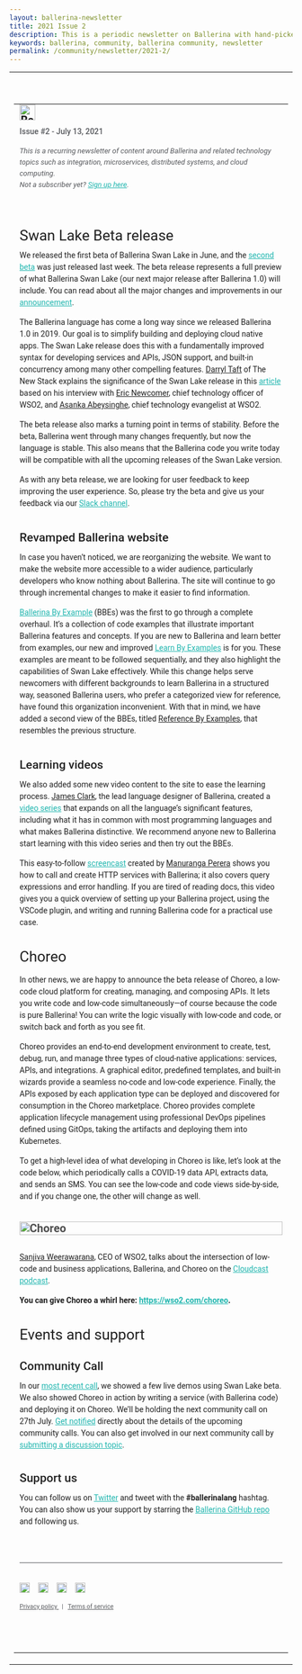 ```yaml
---
layout: ballerina-newsletter
title: 2021 Issue 2
description: This is a periodic newsletter on Ballerina with hand-picked content and regular updates on the language.
keywords: ballerina, community, ballerina community, newsletter
permalink: /community/newsletter/2021-2/
---
```


 <table
    align="center"
    border="0"
    cellpadding="0"
    cellspacing="0"
    class="wso2_full_wrap"
    style="-ms-text-size-adjust: 100%; -webkit-text-size-adjust: 100%; height: 100% !important; margin: 0; mso-table-lspace: 0pt; mso-table-rspace: 0pt; padding: 0;"
    width="100%"
>
    <tbody>
        <!-- BEGIN PREHEADER // -->
        <tr>
            <td align="center" style="-webkit-text-size-adjust: 100%; -ms-text-size-adjust: 100%; width: 100%; mso-table-lspace: 0pt; mso-table-rspace: 0pt;" valign="top">
                <table border="0" cellpadding="0" cellspacing="0" id="templatePreheader" style="-ms-text-size-adjust: 100%; -webkit-text-size-adjust: 100%; mso-table-lspace: 0pt; mso-table-rspace: 0pt;" width="100%">
                    <tbody>
                        <tr>
                            <td
                                align="center"
                                class="wso2_orange preheaderContent"
                                style="
                                    -webkit-text-size-adjust: 100%;
                                    -ms-text-size-adjust: 100%;
                                    mso-table-lspace: 0pt;
                                    mso-table-rspace: 0pt;
                                    color: #ffffff;
                                    font-family: 'Roboto', Helvetica, sans-serif;
                                    font-size: 10px;
                                    line-height: 12.5px;
                                    text-align: center;
                                    padding: 0;
                                    margin: 0;
                                    display: none !important;
                                    overflow: hidden;
                                    float: left;
                                "
                                valign="top"
                            >
                                This is a recurring newsletter of content around Ballerina and related technology topics such as integration, microservices, distributed systems, and cloud computing.
                            </td>
                        </tr>
                    </tbody>
                </table>
            </td>
        </tr>
        <!-- // END PREHEADER -->
        <tr>
            <td align="center" style="-webkit-text-size-adjust: 100%; -ms-text-size-adjust: 100%; mso-table-lspace: 0pt; mso-table-rspace: 0pt;" valign="top">
                <table border="0" cellpadding="0" cellspacing="0" id="templateHeader" style="max-width: 950px; -ms-text-size-adjust: 100%; -webkit-text-size-adjust: 100%; mso-table-lspace: 0pt; mso-table-rspace: 0pt;" width="100%">
                    <tbody>
                        <tr>
                            <td
                                align="left"
                                class="headerContent"
                                style="
                                    -webkit-text-size-adjust: 100%;
                                    -ms-text-size-adjust: 100%;
                                    mso-table-lspace: 0pt;
                                    mso-table-rspace: 0pt;
                                    color: #505050;
                                    font-family: 'Roboto', Helvetica, sans-serif;
                                    font-size: 20px;
                                    font-weight: bold;
                                    line-height: 20px;
                                    text-align: left;
                                    vertical-align: middle;
                                    padding: 0px 10px 60px 10px;
                                "
                                valign="top"
                            > 
                                <a href="https://ballerina.io/community/newsletter/?utm_source=mailer&amp;utm_medium=email&amp;utm_campaign=mailer_ballerina_newsletter_mar2021" style="text-decoration: none; border: 0;">
                                    <img class="darkLogo" src="https://wso2.cachefly.net/wso2/sites/all/images/2020/ballerina-dark-logo.png" style="display: inline-block; height: 28px;" alt="Ballerina Newsletter" />
                                </a> 
                                <img
                                    class="lightLogo"
                                    src="https://wso2.cachefly.net/wso2/sites/all/images/2020/ballerina-light-logo.png"
                                    style="display: none; overflow: hidden; float: left; width: 0px; max-height: 0px; max-width: 0px; line-height: 0px; visibility: hidden;"
                                    alt="Ballerina Newsletter"
                                />
                                <p
                                    class="darkintro"
                                    style="
                                        color: #585a5e;
                                        display: block;
                                        font-family: 'Roboto', Helvetica, sans-serif;
                                        font-size: 14px;
                                        font-weight: 500;
                                        line-height: 24px;
                                        margin: 0;
                                        text-align: left;
                                        padding-top: 8px;
                                        padding-bottom: 0px;
                                    "
                                >
                                    Issue #2 - July 13, 2021
                                </p>
                                <p class="darkintro" style="font-family: 'Roboto', Helvetica, sans-serif; font-size: 13px; color: #585a5e; line-height: 20px; font-weight: 400; text-align: left; font-style: italic;">
                                    This is a recurring newsletter of content around Ballerina and related technology topics such as integration, microservices, distributed systems, and cloud computing.<br />
                                    Not a subscriber yet? <a class="linkbody" style="color: #20b6af; text-decoration: underline;" href="https://ballerina.io/community/newsletter/" target="_blank">Sign up here</a>.
                                </p>
                                <h2 style="font-family: 'Roboto', Helvetica, sans-serif; font-size: 26px; color: rgba(0, 0, 0, 0.87) !important; line-height: 21px; font-weight: 400; text-align: left; margin-bottom: 0px; margin-top: 40px;
 padding-top: 30px;">
                                    Swan Lake Beta release
                                </h2>
                                <p style="font-family: 'Roboto', Helvetica, sans-serif; font-size: 14px; color: rgba(0, 0, 0, 0.87) !important; line-height: 21px; font-weight: 400; text-align: left;">
                                    We released the first beta of Ballerina Swan Lake in June, and the
                                    <a
                                        class="linkbody"
                                        href="https://ballerina.io/downloads/?utm_source=mailer&amp;utm_medium=email&amp;utm_campaign=mailer_ballerinanwsltr_july"
                                        style="color: #20b6af; text-decoration: underline;"
                                        target="_blank"
                                    >second beta</a>
                                    was just released last week. The beta release represents a full preview of what Ballerina Swan Lake (our next major release after Ballerina 1.0) will include. You can read about all the major changes and
                                    improvements in our
                                    <a
                                        class="linkbody"
                                        href="https://blog.ballerina.io/posts/announcing-ballerina-swan-lake-beta1/?utm_source=mailer&amp;utm_medium=email&amp;utm_campaign=mailer_ballerinanwsltr_july"
                                        style="color: #20b6af; text-decoration: underline;"
                                        target="_blank"
                                    >announcement</a>.
                                </p>
                                <p style="font-family: 'Roboto', Helvetica, sans-serif; font-size: 14px; color: rgba(0, 0, 0, 0.87) !important; line-height: 21px; font-weight: 400; text-align: left;">
                                    The Ballerina language has come a long way since we released Ballerina 1.0 in 2019. Our goal is to simplify building and deploying cloud native apps. The Swan Lake release does this with a fundamentally
                                    improved syntax for developing services and APIs, JSON support, and built-in concurrency among many other compelling features.
                                    <a class="linkbody darklink" href="https://twitter.com/darrylktaft" style="color: rgba(0, 0, 0, 0.87) !important; text-decoration: underline;" target="_blank">Darryl Taft</a> of The New Stack explains the
                                    significance of the Swan Lake release in this
                                    <a class="linkbody" href="https://thenewstack.io/wso2-ships-swan-lake-beta-release-of-ballerina-programming-language/" style="color: #20b6af; text-decoration: underline;" target="_blank">article</a> based
                                    on his interview with <a class="linkbody darklink" href="https://twitter.com/enewc" style="color: rgba(0, 0, 0, 0.87) !important; text-decoration: underline;" target="_blank">Eric Newcomer</a>, chief technology
                                    officer of WSO2, and <a class="linkbody darklink" href="https://twitter.com/asankama" style="color: rgba(0, 0, 0, 0.87) !important; text-decoration: underline;" target="_blank">Asanka Abeysinghe</a>, chief
                                    technology evangelist at WSO2.
                                </p>
                                <p style="font-family: 'Roboto', Helvetica, sans-serif; font-size: 14px; color: rgba(0, 0, 0, 0.87) !important; line-height: 21px; font-weight: 400; text-align: left;">
                                    The beta release also marks a turning point in terms of stability. Before the beta, Ballerina went through many changes frequently, but now the language is stable. This also means that the Ballerina code
                                    you write today will be compatible with all the upcoming releases of the Swan Lake version.
                                </p>
                                <p style="font-family: 'Roboto', Helvetica, sans-serif; font-size: 14px; color: rgba(0, 0, 0, 0.87) !important; line-height: 21px; font-weight: 400; text-align: left; padding-bottom: 0px;">
                                    As with any beta release, we are looking for user feedback to keep improving the user experience. So, please try the beta and give us your feedback via our
                                    <a
                                        class="linkbody"
                                        href="https://ballerina-platform.slack.com/?utm_source=mailer&amp;utm_medium=email&amp;utm_campaign=mailer_ballerinanwsltr_july"
                                        style="color: #20b6af; text-decoration: underline;"
                                        target="_blank"
                                    >Slack channel</a>.
                                </p>
                                <h2 style="font-family: 'Roboto', Helvetica, sans-serif; font-size: 21px; color: rgba(0, 0, 0, 0.87) !important; line-height: 21px; font-weight: 500; text-align: left; margin-bottom: 0px; margin-top: 40px;
">
                                    Revamped Ballerina website
                                </h2>
                                <p style="font-family: 'Roboto', Helvetica, sans-serif; font-size: 14px; color: rgba(0, 0, 0, 0.87) !important; line-height: 21px; font-weight: 400; text-align: left;">
                                    In case you haven’t noticed, we are reorganizing the website. We want to make the website more accessible to a wider audience, particularly developers who know nothing about Ballerina. The site will
                                    continue to go through incremental changes to make it easier to find information.
                                </p>
                                <p style="font-family: 'Roboto', Helvetica, sans-serif; font-size: 14px; color: rgba(0, 0, 0, 0.87) !important; line-height: 21px; font-weight: 400; text-align: left; padding-bottom: 0px;">
                                    <a
                                        class="linkbody"
                                        href="https://ballerina.io/learn/by-example/?utm_source=mailer&amp;utm_medium=email&amp;utm_campaign=mailer_ballerinanwsltr_july"
                                        style="color: #20b6af; text-decoration: underline;"
                                        target="_blank"
                                    >
                                        Ballerina By Example</a>
                                    (BBEs) was the first to go through a complete overhaul. It’s a collection of code examples that illustrate important Ballerina features and concepts. If you are new to Ballerina and learn better from
                                    examples, our new and improved
                                    <a
                                        class="linkbody"
                                        href="https://ballerina.io/learn/by-example/"
                                        style="color: #20b6af; text-decoration: underline;"
                                        target="_blank"
                                    >Learn By Examples</a> is for you. These examples are meant to be followed sequentially, and they also highlight the capabilities of Swan Lake effectively. While this change helps serve newcomers with different backgrounds to
                                    learn Ballerina in a structured way, seasoned Ballerina users, who prefer a categorized view for reference, have found this organization inconvenient. With that in mind, we have added a second view of the
                                    BBEs, titled
                                    <a
                                        class="linkbody darklink"
                                        href="https://ballerina.io/learn/by-example/?utm_source=mailer&amp;utm_medium=email&amp;utm_campaign=mailer_ballerinanwsltr_july"
                                        style="color: rgba(0, 0, 0, 0.87) !important; text-decoration: underline;"
                                        target="_blank"
                                    >Reference By Examples</a>, that resembles the previous structure.
                                </p>
                                <h2 style="font-family: 'Roboto', Helvetica, sans-serif; font-size: 21px; color: rgba(0, 0, 0, 0.87) !important; line-height: 21px; font-weight: 500; text-align: left; margin-bottom: 0px; margin-top: 40px;
">Learning videos</h2>
                                <p style="font-family: 'Roboto', Helvetica, sans-serif; font-size: 14px; color: rgba(0, 0, 0, 0.87) !important; line-height: 21px; font-weight: 400; text-align: left;">
                                    We also added some new video content to the site to ease the learning process.
                                    <a class="linkbody darklink" href="https://twitter.com/james_clark" style="color: rgba(0, 0, 0, 0.87) !important; text-decoration: underline;" target="_blank">James Clark</a>, the lead language designer of
                                    Ballerina, created a
                                    <a class="linkbody" href="https://www.youtube.com/playlist?list=PL7JOecNWBb0KX8RGAjF-oRknb_YIYN-dR" style="color: #20b6af; text-decoration: underline;" target="_blank">video series</a> that expands on all
                                    the language’s significant features, including what it has in common with most programming languages and what makes Ballerina distinctive. We recommend anyone new to Ballerina start learning with this
                                    video series and then try out the BBEs.
                                </p>
                                <p style="font-family: 'Roboto', Helvetica, sans-serif; font-size: 14px; color: rgba(0, 0, 0, 0.87) !important; line-height: 21px; font-weight: 400; text-align: left; padding-bottom: 0px;">
                                    This easy-to-follow <a class="linkbody" href="https://www.youtube.com/watch?v=NxyIKoHl3Dw" style="color: #20b6af; text-decoration: underline;" target="_blank">screencast</a> created by
                                    <a class="linkbody darklink" href="https://twitter.com/manurangaperera" style="color: rgba(0, 0, 0, 0.87) !important; text-decoration: underline;" target="_blank">Manuranga Perera</a> shows you how to call and
                                    create HTTP services with Ballerina; it also covers query expressions and error handling. If you are tired of reading docs, this video gives you a quick overview of setting up your Ballerina project,
                                    using the VSCode plugin, and writing and running Ballerina code for a practical use case.
                                </p>
                                <h2 style="font-family: 'Roboto', Helvetica, sans-serif; font-size: 26px; color: rgba(0, 0, 0, 0.87) !important; line-height: 21px; font-weight: 400; text-align: left; margin-bottom: 0px; margin-top: 40px;
">Choreo</h2>
                                <p style="font-family: 'Roboto', Helvetica, sans-serif; font-size: 14px; color: rgba(0, 0, 0, 0.87) !important; line-height: 21px; font-weight: 400; text-align: left; margin-top: 20px;">
                                    In other news, we are happy to announce the beta release of Choreo, a low-code cloud platform for creating, managing, and composing APIs. It lets you write code and low-code simultaneously—of course
                                    because the code is pure Ballerina! You can write the logic visually with low-code and code, or switch back and forth as you see fit.
                                </p>
                                <p style="font-family: 'Roboto', Helvetica, sans-serif; font-size: 14px; color: rgba(0, 0, 0, 0.87) !important; line-height: 21px; font-weight: 400; text-align: left;">
                                    Choreo provides an end-to-end development environment to create, test, debug, run, and manage three types of cloud-native applications: services, APIs, and integrations. A graphical editor, predefined
                                    templates, and built-in wizards provide a seamless no-code and low-code experience. Finally, the APIs exposed by each application type can be deployed and discovered for consumption in the Choreo
                                    marketplace. Choreo provides complete application lifecycle management using professional DevOps pipelines defined using GitOps, taking the artifacts and deploying them into Kubernetes.
                                </p>
                                <p style="font-family: 'Roboto', Helvetica, sans-serif; font-size: 14px; color: rgba(0, 0, 0, 0.87) !important; line-height: 21px; font-weight: 400; text-align: left; padding-bottom: 20px;">
                                    To get a high-level idea of what developing in Choreo is like, let’s look at the code below, which periodically calls a COVID-19 data API, extracts data, and sends an SMS. You can see the low-code and
                                    code views side-by-side, and if you change one, the other will change as well.
                                </p>
                                <img
                                    alt="Choreo"
                                    id="headerImage"
                                    src="https://wso2.cachefly.net/wso2/sites/all/2021/images/choreo-image.png"
                                    style="max-width: 927px; -ms-interpolation-mode: bicubic; height: auto; outline: none; text-decoration: none; width: 100%;"
                                />
                                <p style="font-family: 'Roboto', Helvetica, sans-serif; font-size: 14px; color: rgba(0, 0, 0, 0.87) !important; line-height: 21px; font-weight: 400; text-align: left; padding-top: 15px;">
                                    <a class="linkbody darklink" href="https://twitter.com/sanjiva" style="color: rgba(0, 0, 0, 0.87) !important; text-decoration: underline;" target="_blank">Sanjiva Weerawarana</a>, CEO of WSO2, talks about the
                                    intersection of low-code and business applications, Ballerina, and Choreo on the
                                    <a class="linkbody" href="https://www.thecloudcast.net/2021/06/low-code-meets-professional-developers.html" style="color: #20b6af; text-decoration: underline;" target="_blank">Cloudcast podcast</a>.
                                </p>
                                <p style="font-family: 'Roboto', Helvetica, sans-serif; font-size: 14px; color: rgba(0, 0, 0, 0.87) !important; line-height: 21px; font-weight: 600; text-align: left; padding-bottom: 0px;">
                                    You can give Choreo a whirl here:
                                    <a class="linkbody" href="https://wso2.com/choreo/?utm_source=mailer&amp;utm_medium=email&amp;utm_campaign=mailer_ballerinanwsltr_july" style="color: #20b6af; text-decoration: underline;" target="_blank">
                                        https://wso2.com/choreo</a>.
                                </p>
                                <p style="font-family: 'Roboto', Helvetica, sans-serif; font-size: 26px; color: rgba(0, 0, 0, 0.87) !important; line-height: 21px; font-weight: 400; text-align: left; margin-bottom: 0px; margin-top: 40px;
margin-top:40px;">Events and support</p>
                                <h2 style="font-family: 'Roboto', Helvetica, sans-serif; font-size: 21px; color: rgba(0, 0, 0, 0.87) !important; line-height: 21px; font-weight: 500; text-align: left; margin-bottom: 0px; margin-top: 40px;
 padding-top: 25px;margin-top: 10px">
                                    Community Call
                                </h2>
                                <p style="font-family: 'Roboto', Helvetica, sans-serif; font-size: 14px; color: rgba(0, 0, 0, 0.87) !important; line-height: 21px; font-weight: 400; text-align: left; margin-bottom: 1.6em;">
                                    In our <a class="linkbody" href="https://www.youtube.com/watch?v=9ZqDZ3TgnDU&amp;t=800s" style="color: #20b6af;" target="_blank">most recent call</a>, we showed a few live demos using Swan Lake beta. We
                                    also showed Choreo in action by writing a service (with Ballerina code) and deploying it on Choreo. We’ll be holding the next community call on 27th July.
                                    <a class="linkbody" href="https://docs.google.com/forms/d/e/1FAIpQLSfJkkaXmOf-ULhZ1Oi7bXAG_UmieRQ3wF8mKDohWux-8Ltfsw/viewform" style="color: #20b6af;" target="_blank">Get notified</a> directly about the
                                    details of the upcoming community calls. You can also get involved in our next community call by
                                    <a class="linkbody" href="https://docs.google.com/forms/d/e/1FAIpQLSewd7XGlQeuCI2P9XlQ-A8rtFGn9ghbdYpghIi9K03VlxHcRg/viewform" style="color: #20b6af;" target="_blank">submitting a discussion topic</a>.
                                </p>
                                <h2 style="font-family: 'Roboto', Helvetica, sans-serif; font-size: 21px; color: rgba(0, 0, 0, 0.87) !important; line-height: 21px; font-weight: 500; text-align: left; margin-bottom: 0px; margin-top: 40px;
 padding-top: 15px;margin-top:20px">
                                    Support us
                                </h2>
                                <p style="font-family: 'Roboto', Helvetica, sans-serif; font-size: 14px; color: rgba(0, 0, 0, 0.87) !important; line-height: 21px; font-weight: 400; text-align: left; margin-bottom: 1.6em; padding-bottom: 2.5rem;">
                                    You can follow us on <a class="linkbody" href="https://twitter.com/ballerinalang" style="color: #20b6af; text-decoration: underline;" target="_blank">Twitter</a> and tweet with the
                                    <span style="font-weight: 600;">#ballerinalang</span> hashtag. You can also show us your support by starring the
                                    <a class="linkbody" href="https://github.com/ballerina-platform/ballerina-lang" style="color: #20b6af; text-decoration: underline;" target="_blank">Ballerina GitHub repo</a> and following us.
                                </p>
                                <hr style="color: #585a5e; height: 1px; background-color: #585a5e; border: 0;" /> 
                                <p style="text-align: left; margin: 35px 0 0; padding-top: 0px;">
                                    <a href="https://github.com/ballerina-platform"><img src="https://b.content.wso2.com/sites/all/ballerina.io-cdn/img/github.png" style="width: 18px;" /></a>
                                    <a href="https://stackoverflow.com/questions/tagged/ballerina"><img src="https://b.content.wso2.com/sites/all/ballerina.io-cdn/img/stackoverflow.png" style="width: 18px; margin-left: 10px;" /></a>
                                    <a href="https://twitter.com/ballerinalang"><img src="https://b.content.wso2.com/sites/all/ballerina.io-cdn/img/twitter.png" style="width: 18px; margin-left: 10px;" /></a>
                                    <a href="https://ballerina.io/community/slack/"><img src="https://b.content.wso2.com/sites/all/ballerina.io-cdn/img/slack.png" style="width: 18px; margin-left: 10px;" /></a>
                                </p>
                                <p align="left" style="font-family: 'Roboto', Helvetica, sans-serif; font-size: 11px; line-height: 21px; color: #585a5e; font-weight: 400;">
                                    <a class="darkfotterlink" href="https://ballerina.io/privacy-policy" style="font-family: 'Roboto', Helvetica, sans-serif; font-size: 11px; color: #585a5e; text-decoration: underline;" target="_blank">
                                        Privacy policy
                                    </a>
                                    &nbsp;&nbsp;|&nbsp;&nbsp;
                                    <a class="darkfotterlink" href="https://ballerina.io/terms-of-service" style="font-family: 'Roboto', Helvetica, sans-serif; font-size: 11px; color: #585a5e; text-decoration: underline;" target="_blank">
                                        Terms of service
                                    </a>
                                </p>
                            </td>
                        </tr>
                    </tbody>
                </table>
            </td>
        </tr>
    </tbody>
</table>
 